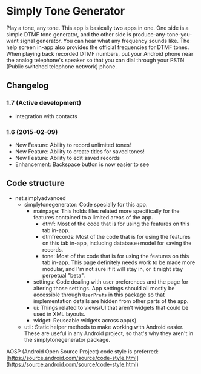 # Simply Tone Generator #

Play a tone, any tone. This app is basically two apps in one. One side is a simple DTMF tone generator, and the other side is produce-any-tone-you-want signal generator. You can hear what any frequency sounds like. The help screen in-app also provides the official frequencies for DTMF tones. When playing back recorded DTMF numbers, put your Android phone near the analog telephone's speaker so that you can dial through your PSTN (Public switched telephone network) phone.






## Changelog ##

### 1.7 (Active development) ###
- Integration with contacts

### 1.6 (2015-02-09) ###
- New Feature: Ability to record unlimited tones!
- New Feature: Ability to create titles for saved tones!
- New Feature: Ability to edit saved records
- Enhancement: Backspace button is now easier to see



## Code structure ##

- net.simplyadvanced
  - simplytonegenerator: Code specially for this app.
    - mainpage: This holds files related more specifically for the features contained to a limited areas of the app.
      - dtmf: Most of the code that is for using the features on this tab in-app.
      - dtmfrecords: Most of the code that is for using the features on this tab in-app, including database+model for saving the records.
      - tone: Most of the code that is for using the features on this tab in-app. This page definitely needs work to be made more modular, and I'm not sure if it will stay in, or it might stay perpetual "beta".
    - settings: Code dealing with user preferences and the page for altering those settings. App settings should all mostly be accessible through `UserPrefs` in this package so that implementation details are hidden from other parts of the app.
    - ui: Things related to views/UI that aren't widgets that could be used in XML layouts.
    - widget: Reuseable widgets across app(s).
  - util: Static helper methods to make working with Android easier. These are useful in any Android project, so that's why they aren't in the simplytonegenerator package.

AOSP (Android Open Source Project) code style is preferred: [https://source.android.com/source/code-style.html](https://source.android.com/source/code-style.html)
